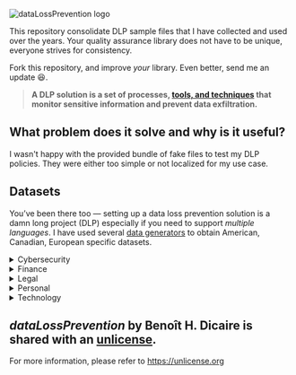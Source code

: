 ![dataLossPrevention logo](https://github.com/bhdicaire/dataLossPrevention/raw/master/logo.png)

This repository consolidate DLP sample files that I have collected and used over the years. Your quality assurance library does not have to be unique, everyone strives for consistency. 

Fork this repository, and improve _your_ library. Even better, send me an update :laughing:.

> **A DLP solution is a set of processes, [tools, and techniques](techniques.md) that monitor sensitive information and prevent data exfiltration.**

## What problem does it solve and why is it useful?

I wasn't happy with the provided bundle of fake files to test my DLP policies. They were either too simple or not localized for my use case.

## Datasets

You’ve been there too — setting up a data loss prevention solution is a damn long project (DLP) especially if you need to support _multiple languages_. I have used several [data generators](techniques.md#tools) to obtain American, Canadian, European specific datasets.

<details>
<summary>Cybersecurity</summary>
<br>
Items:
  * password/ shadow
  * ldap
  
Compliance:
  * To be defined
  
</details>
<details>
<summary>Finance</summary>
<br>
Items:
  * Credit card number (CCN)
  
Compliance:
  * PCI
  
</details>
<details>
<summary>Legal</summary>
<br>
Items:
  * Contract
  * NDA
  
Compliance:
  * To be defined
  
</details>
<details>
<summary>Personal</summary>
<br>
Items:
  * PII
  * PHI
  
Compliance:
  * GDPR
  
</details>
<details>
<summary>Technology</summary>
<br>
Items:
  * ldap
  * code
  
  
Compliance:
  * To be defined
  
</details>

## _dataLossPrevention_ by Benoît H. Dicaire is shared with an [unlicense](LICENSE).
For more information, please refer to <https://unlicense.org>
